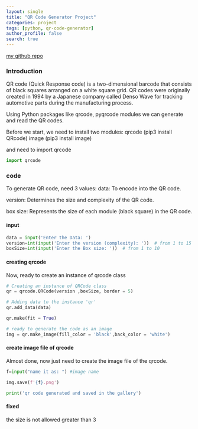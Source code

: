 ```yaml
---
layout: single
title: "QR Code Generator Project"
categories: project
tags: [python, qr-code-generator]
author_profile: false
search: true
---
```


[my github repo](https://github.com/HenryChung98/qrCodeGenerator)

### Introduction

QR code (Quick Response code) is a two-dimensional barcode that consists of black squares arranged on a white square grid. QR codes were originally created in 1994 by a Japanese company called Denso Wave for tracking automotive parts during the manufacturing process.

Using Python packages like qrcode, pyqrcode modules we can generate and read the QR codes.

Before we start, we need to install two modules:
qrcode (pip3 install QRcode)
image (pip3 install image)

and need to import qrcode

```python
import qrcode
```

### code

To generate QR code, need 3 values:
data: To encode into the QR code.

version: Determines the size and complexity of the QR code.

box size: Represents the size of each module (black square) in the QR code.

#### input

```python
data = input('Enter the Data: ')
version=int(input('Enter the version (complexity): '))  # from 1 to 15
boxSize=int(input('Enter the Box size: '))  # from 1 to 10
```

#### creating qrcode

Now, ready to create an instance of qrcode class

```python
# Creating an instance of QRCode class
qr = qrcode.QRCode(version ,boxSize, border = 5)

# Adding data to the instance 'qr'
qr.add_data(data)

qr.make(fit = True)

# ready to generate the code as an image
img = qr.make_image(fill_color = 'black',back_color = 'white')
```

#### create image file of qrcode

Almost done, now just need to create the image file of the qrcode.

```python
f=input("name it as: ") #image name

img.save(f'{f}.png')

print('qr code generated and saved in the gallery')
```

#### fixed

the size is not allowed greater than 3
